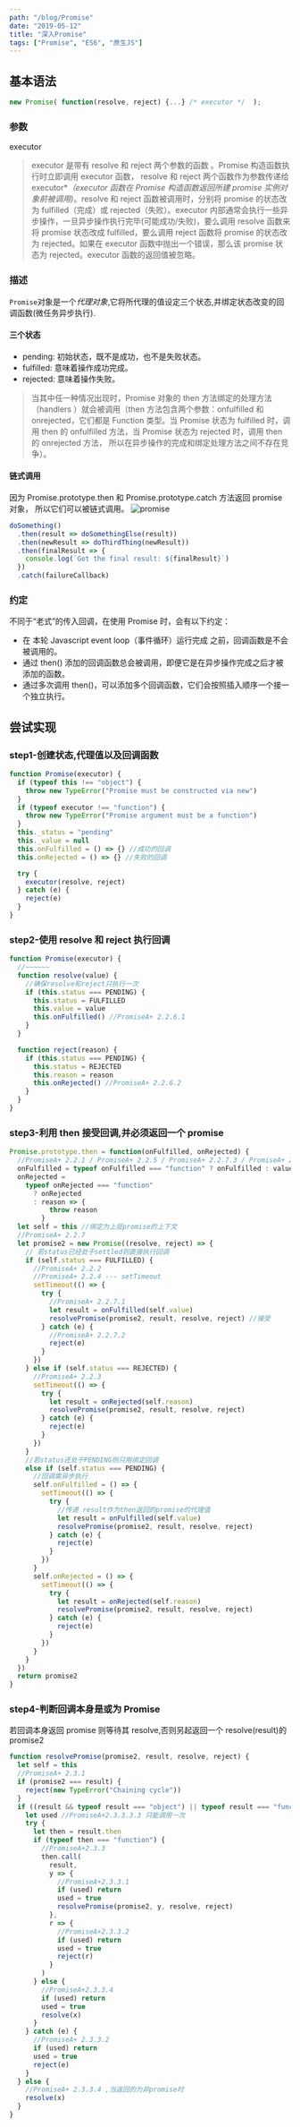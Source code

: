 ```yaml
---
path: "/blog/Promise"
date: "2019-05-12"
title: "深入Promise"
tags: ["Promise", "ES6", "原生JS"]
---
```


## 基本语法

```js
new Promise( function(resolve, reject) {...} /* executor */  );
```

### 参数

executor

> executor 是带有 resolve 和 reject 两个参数的函数 。Promise 构造函数执行时立即调用 executor 函数， resolve 和 reject 两个函数作为参数传递给 executor\*_（executor 函数在 Promise 构造函数返回所建 promise 实例对象前被调用)_。resolve 和 reject 函数被调用时，分别将 promise 的状态改为 fulfilled（完成）或 rejected（失败）。executor 内部通常会执行一些异步操作，一旦异步操作执行完毕(可能成功/失败)，要么调用 resolve 函数来将 promise 状态改成 fulfilled，要么调用 reject 函数将 promise 的状态改为 rejected。如果在 executor 函数中抛出一个错误，那么该 promise 状态为 rejected。executor 函数的返回值被忽略。

### 描述

`Promise`对象是一个*代理对象*,它将所代理的值设定三个状态,并绑定状态改变的回调函数(微任务异步执行).

#### 三个状态

- pending: 初始状态，既不是成功，也不是失败状态。
- fulfilled: 意味着操作成功完成。
- rejected: 意味着操作失败。

> 当其中任一种情况出现时，Promise 对象的 then 方法绑定的处理方法（handlers ）就会被调用（then 方法包含两个参数：onfulfilled 和 onrejected，它们都是 Function 类型。当 Promise 状态为 fulfilled 时，调用 then 的 onfulfilled 方法，当 Promise 状态为 rejected 时，调用 then 的 onrejected 方法， 所以在异步操作的完成和绑定处理方法之间不存在竞争）。

#### 链式调用

因为 Promise.prototype.then 和 Promise.prototype.catch 方法返回 promise 对象， 所以它们可以被链式调用。
![promise](https://mdn.mozillademos.org/files/8633/promises.png)

```js
doSomething()
  .then(result => doSomethingElse(result))
  .then(newResult => doThirdThing(newResult))
  .then(finalResult => {
    console.log(`Got the final result: ${finalResult}`)
  })
  .catch(failureCallback)
```

### 约定

不同于“老式”的传入回调，在使用 Promise 时，会有以下约定：

- 在 本轮 Javascript event loop（事件循环）运行完成 之前，回调函数是不会被调用的。
- 通过 then() 添加的回调函数总会被调用，即便它是在异步操作完成之后才被添加的函数。
- 通过多次调用 then()，可以添加多个回调函数，它们会按照插入顺序一个接一个独立执行。

## 尝试实现

### step1-创建状态,代理值以及回调函数

```js
function Promise(executor) {
  if (typeof this !== "object") {
    throw new TypeError("Promise must be constructed via new")
  }
  if (typeof executor !== "function") {
    throw new TypeError("Promise argument must be a function")
  }
  this._status = "pending"
  this._value = null
  this.onFulfilled = () => {} //成功的回调
  this.onRejected = () => {} //失败的回调

  try {
    executor(resolve, reject)
  } catch (e) {
    reject(e)
  }
}
```

### step2-使用 resolve 和 reject 执行回调

```js
function Promise(executor) {
  //~~~~~~
  function resolve(value) {
    //确保resolve和reject只执行一次
    if (this.status === PENDING) {
      this.status = FULFILLED
      this.value = value
      this.onFulfilled() //PromiseA+ 2.2.6.1
    }
  }

  function reject(reason) {
    if (this.status === PENDING) {
      this.status = REJECTED
      this.reason = reason
      this.onRejected() //PromiseA+ 2.2.6.2
    }
  }
}
```

### step3-利用 then 接受回调,并必须返回一个 promise

```js
Promise.prototype.then = function(onFulfilled, onRejected) {
  //PromiseA+ 2.2.1 / PromiseA+ 2.2.5 / PromiseA+ 2.2.7.3 / PromiseA+ 2.2.7.4
  onFulfilled = typeof onFulfilled === "function" ? onFulfilled : value => value
  onRejected =
    typeof onRejected === "function"
      ? onRejected
      : reason => {
          throw reason
        }
  let self = this //绑定为上层promise的上下文
  //PromiseA+ 2.2.7
  let promise2 = new Promise((resolve, reject) => {
    // 若status已经处于settled则直接执行回调
    if (self.status === FULFILLED) {
      //PromiseA+ 2.2.2
      //PromiseA+ 2.2.4 --- setTimeout
      setTimeout(() => {
        try {
          //PromiseA+ 2.2.7.1
          let result = onFulfilled(self.value)
          resolvePromise(promise2, result, resolve, reject) //接受
        } catch (e) {
          //PromiseA+ 2.2.7.2
          reject(e)
        }
      })
    } else if (self.status === REJECTED) {
      //PromiseA+ 2.2.3
      setTimeout(() => {
        try {
          let result = onRejected(self.reason)
          resolvePromise(promise2, result, resolve, reject)
        } catch (e) {
          reject(e)
        }
      })
    }
    //若status还处于PENDING则只用绑定回调
    else if (self.status === PENDING) {
      //回调需异步执行
      self.onFulfilled = () => {
        setTimeout(() => {
          try {
            //传递 result作为then返回的promise的代理值
            let result = onFulfilled(self.value)
            resolvePromise(promise2, result, resolve, reject)
          } catch (e) {
            reject(e)
          }
        })
      }
      self.onRejected = () => {
        setTimeout(() => {
          try {
            let result = onRejected(self.reason)
            resolvePromise(promise2, result, resolve, reject)
          } catch (e) {
            reject(e)
          }
        })
      }
    }
  })
  return promise2
}
```

### step4-判断回调本身是或为 Promise

若回调本身返回 promise 则等待其 resolve,否则另起返回一个 resolve(result)的 promise2

```js
function resolvePromise(promise2, result, resolve, reject) {
  let self = this
  //PromiseA+ 2.3.1
  if (promise2 === result) {
    reject(new TypeError("Chaining cycle"))
  }
  if ((result && typeof result === "object") || typeof result === "function") {
    let used //PromiseA+2.3.3.3.3 只能调用一次
    try {
      let then = result.then
      if (typeof then === "function") {
        //PromiseA+2.3.3
        then.call(
          result,
          y => {
            //PromiseA+2.3.3.1
            if (used) return
            used = true
            resolvePromise(promise2, y, resolve, reject)
          },
          r => {
            //PromiseA+2.3.3.2
            if (used) return
            used = true
            reject(r)
          }
        )
      } else {
        //PromiseA+2.3.3.4
        if (used) return
        used = true
        resolve(x)
      }
    } catch (e) {
      //PromiseA+ 2.3.3.2
      if (used) return
      used = true
      reject(e)
    }
  } else {
    //PromiseA+ 2.3.3.4 ,当返回的为非promise时
    resolve(x)
  }
}
```
